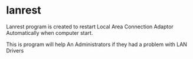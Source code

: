 # lanrest
Lanrest program is created to restart Local Area Connection Adaptor Automatically when computer start.

This is program will help An Administrators if they had a problem with LAN Drivers